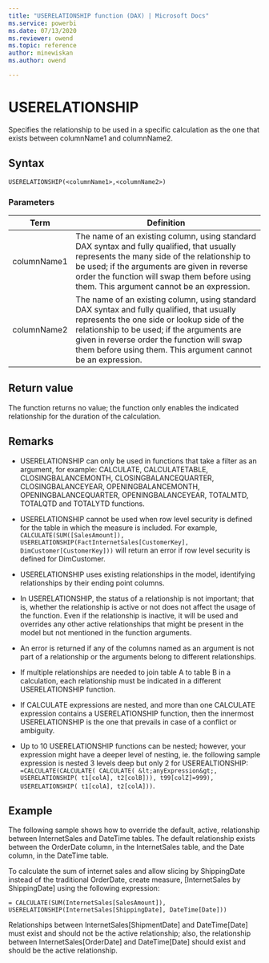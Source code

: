 ```yaml
---
title: "USERELATIONSHIP function (DAX) | Microsoft Docs"
ms.service: powerbi 
ms.date: 07/13/2020
ms.reviewer: owend
ms.topic: reference
author: minewiskan
ms.author: owend

---
```

# USERELATIONSHIP

Specifies the relationship to be used in a specific calculation as the one that exists between columnName1 and columnName2.  
  
## Syntax  
  
```dax
USERELATIONSHIP(<columnName1>,<columnName2>)  
```
  
### Parameters  

|Term|Definition|  
|--------|--------------|  
| columnName1  |  The name of an existing column, using standard DAX syntax and fully qualified, that usually represents the many side of the relationship to be used; if the arguments are given in reverse order the function will swap them before using them. This argument cannot be an expression.  |  
|  columnName2 | The name of an existing column, using standard DAX syntax and fully qualified, that usually represents the one side or lookup side of the relationship to be used; if the arguments are given in reverse order the function will swap them before using them. This argument cannot be an expression.   |

## Return value

The function returns no value; the function only enables the indicated relationship for the duration of the calculation.  
  
## Remarks  
  
- USERELATIONSHIP can only be used in functions that take a filter as an argument, for example: CALCULATE, CALCULATETABLE, CLOSINGBALANCEMONTH, CLOSINGBALANCEQUARTER, CLOSINGBALANCEYEAR, OPENINGBALANCEMONTH, OPENINGBALANCEQUARTER, OPENINGBALANCEYEAR, TOTALMTD, TOTALQTD and TOTALYTD functions.  

- USERELATIONSHIP cannot be used when row level security is defined for the table in which the measure is included. For example, `CALCULATE(SUM([SalesAmount]), USERELATIONSHIP(FactInternetSales[CustomerKey], DimCustomer[CustomerKey]))` will return an error if row level security is defined for DimCustomer.
  
- USERELATIONSHIP uses existing relationships in the model, identifying  relationships by their ending point columns.  
  
- In USERELATIONSHIP, the status of a relationship is not important; that is, whether the relationship is active or not does not affect the usage of the function. Even if the relationship is inactive, it will be used and overrides any other active relationships that might be present in the model but not mentioned in the function arguments.  
  
- An error is returned if any of the columns named as an argument is not part of a relationship or the arguments belong to different relationships.  
  
- If multiple relationships are needed to join table A to table B in a calculation, each relationship must be indicated in a different USERELATIONSHIP function.  
  
- If CALCULATE expressions are nested, and more than one CALCULATE expression contains a USERELATIONSHIP function, then the innermost USERELATIONSHIP is the one that prevails in case of a conflict or ambiguity.  
  
- Up to 10 USERELATIONSHIP functions can be nested; however, your expression might have a deeper level of nesting, ie. the following sample expression is nested 3 levels deep but only 2 for USEREALTIONSHIP: `=CALCULATE(CALCULATE( CALCULATE( &lt;anyExpression&gt;, USERELATIONSHIP( t1[colA], t2[colB])), t99[colZ]=999), USERELATIONSHIP( t1[colA], t2[colA]))`.  
  
## Example

The following sample shows how to override the default, active, relationship between InternetSales and DateTime tables. The default relationship exists between the OrderDate column, in the InternetSales table, and the Date column, in the DateTime table.  
  
To calculate the sum of internet sales and allow slicing by ShippingDate instead of the traditional OrderDate, create measure, [InternetSales by ShippingDate] using the following expression:  
  
```dax
= CALCULATE(SUM(InternetSales[SalesAmount]), USERELATIONSHIP(InternetSales[ShippingDate], DateTime[Date]))  
```

Relationships between InternetSales[ShipmentDate] and DateTime[Date] must exist and should not be the active relationship; also, the relationship between InternetSales[OrderDate] and DateTime[Date] should exist and should be the active relationship.
